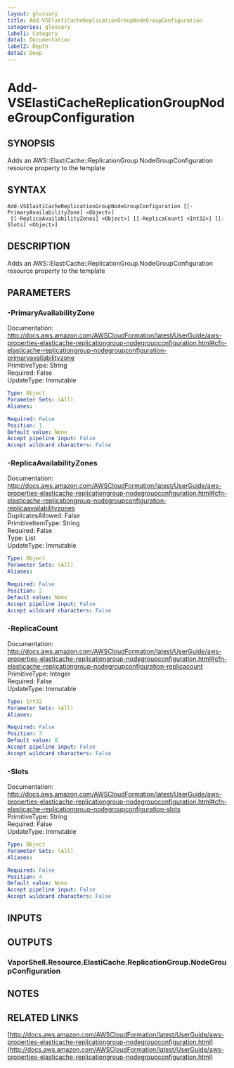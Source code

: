 ```yaml
---
layout: glossary
title: Add-VSElastiCacheReplicationGroupNodeGroupConfiguration
categories: glossary
label1: Category
data1: Documentation
label2: Depth
data2: Deep
---
```


# Add-VSElastiCacheReplicationGroupNodeGroupConfiguration

## SYNOPSIS
Adds an AWS::ElastiCache::ReplicationGroup.NodeGroupConfiguration resource property to the template

## SYNTAX

```
Add-VSElastiCacheReplicationGroupNodeGroupConfiguration [[-PrimaryAvailabilityZone] <Object>]
 [[-ReplicaAvailabilityZones] <Object>] [[-ReplicaCount] <Int32>] [[-Slots] <Object>]
```

## DESCRIPTION
Adds an AWS::ElastiCache::ReplicationGroup.NodeGroupConfiguration resource property to the template

## PARAMETERS

### -PrimaryAvailabilityZone
Documentation: http://docs.aws.amazon.com/AWSCloudFormation/latest/UserGuide/aws-properties-elasticache-replicationgroup-nodegroupconfiguration.html#cfn-elasticache-replicationgroup-nodegroupconfiguration-primaryavailabilityzone    
PrimitiveType: String    
Required: False    
UpdateType: Immutable

```yaml
Type: Object
Parameter Sets: (All)
Aliases: 

Required: False
Position: 1
Default value: None
Accept pipeline input: False
Accept wildcard characters: False
```

### -ReplicaAvailabilityZones
Documentation: http://docs.aws.amazon.com/AWSCloudFormation/latest/UserGuide/aws-properties-elasticache-replicationgroup-nodegroupconfiguration.html#cfn-elasticache-replicationgroup-nodegroupconfiguration-replicaavailabilityzones    
DuplicatesAllowed: False    
PrimitiveItemType: String    
Required: False    
Type: List    
UpdateType: Immutable

```yaml
Type: Object
Parameter Sets: (All)
Aliases: 

Required: False
Position: 2
Default value: None
Accept pipeline input: False
Accept wildcard characters: False
```

### -ReplicaCount
Documentation: http://docs.aws.amazon.com/AWSCloudFormation/latest/UserGuide/aws-properties-elasticache-replicationgroup-nodegroupconfiguration.html#cfn-elasticache-replicationgroup-nodegroupconfiguration-replicacount    
PrimitiveType: Integer    
Required: False    
UpdateType: Immutable

```yaml
Type: Int32
Parameter Sets: (All)
Aliases: 

Required: False
Position: 3
Default value: 0
Accept pipeline input: False
Accept wildcard characters: False
```

### -Slots
Documentation: http://docs.aws.amazon.com/AWSCloudFormation/latest/UserGuide/aws-properties-elasticache-replicationgroup-nodegroupconfiguration.html#cfn-elasticache-replicationgroup-nodegroupconfiguration-slots    
PrimitiveType: String    
Required: False    
UpdateType: Immutable

```yaml
Type: Object
Parameter Sets: (All)
Aliases: 

Required: False
Position: 4
Default value: None
Accept pipeline input: False
Accept wildcard characters: False
```

## INPUTS

## OUTPUTS

### VaporShell.Resource.ElastiCache.ReplicationGroup.NodeGroupConfiguration

## NOTES

## RELATED LINKS

[http://docs.aws.amazon.com/AWSCloudFormation/latest/UserGuide/aws-properties-elasticache-replicationgroup-nodegroupconfiguration.html](http://docs.aws.amazon.com/AWSCloudFormation/latest/UserGuide/aws-properties-elasticache-replicationgroup-nodegroupconfiguration.html)

